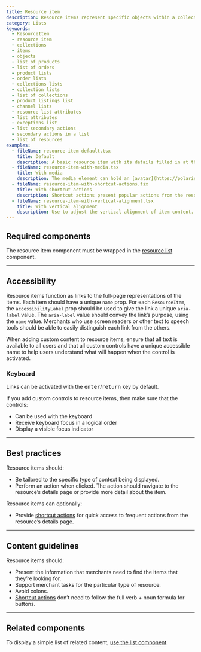 ```yaml
---
title: Resource item
description: Resource items represent specific objects within a collection, such as products or orders. They provide contextual information on the resource type and link to the object’s detail page.
category: Lists
keywords:
  - ResourceItem
  - resource item
  - collections
  - items
  - objects
  - list of products
  - list of orders
  - product lists
  - order lists
  - collections lists
  - collection lists
  - list of collections
  - product listings list
  - channel lists
  - resource list attributes
  - list attributes
  - exceptions list
  - list secondary actions
  - secondary actions in a list
  - list of resources
examples:
  - fileName: resource-item-default.tsx
    title: Default
    description: A basic resource item with its details filled in at the point of use.
  - fileName: resource-item-with-media.tsx
    title: With media
    description: The media element can hold an [avatar](https://polaris.shopify.com/components/avatar), [thumbnail](https://polaris.shopify.com/components/thumbnail), or other small-format graphic.
  - fileName: resource-item-with-shortcut-actions.tsx
    title: With shortcut actions
    description: Shortcut actions present popular actions from the resource’s details page for easy access. A shortcut action should be available on every item in the list.
  - fileName: resource-item-with-vertical-alignment.tsx
    title: With vertical alignment
    description: Use to adjust the vertical alignment of item content.
---
```


## Required components

The resource item component must be wrapped in the [resource list](https://polaris.shopify.com/components/resource-list) component.

---

## Accessibility

Resource items function as links to the full-page representations of the items. Each item should have a unique `name` prop. For each `ResourceItem`, the `accessibilityLabel` prop should be used to give the link a unique `aria-label` value. The `aria-label` value should convey the link’s purpose, using the `name` value. Merchants who use screen readers or other text to speech tools should be able to easily distinguish each link from the others.

When adding custom content to resource items, ensure that all text is available to all users and that all custom controls have a unique accessible name to help users understand what will happen when the control is activated.

### Keyboard

Links can be activated with the <kbd>enter</kbd>/<kbd>return</kbd> key by default.

If you add custom controls to resource items, then make sure that the controls:

- Can be used with the keyboard
- Receive keyboard focus in a logical order
- Display a visible focus indicator

---

## Best practices

Resource items should:

- Be tailored to the specific type of context being displayed.
- Perform an action when clicked. The action should navigate to the resource’s details page or provide more detail about the item.

Resource items can optionally:

- Provide [shortcut actions](https://polaris.shopify.com/components/resource-list#study-custom-item-shortcut-actions) for quick access to frequent actions from the resource’s details page.

---

## Content guidelines

Resource items should:

- Present the information that merchants need to find the items that they’re looking for.
- Support merchant tasks for the particular type of resource.
- Avoid colons.
- [Shortcut actions](https://polaris.shopify.com/components/resource-list#study-custom-item-shortcut-actions) don’t need to follow the full verb + noun formula for buttons.

---

## Related components

To display a simple list of related content, [use the list component](https://polaris.shopify.com/components/list).
